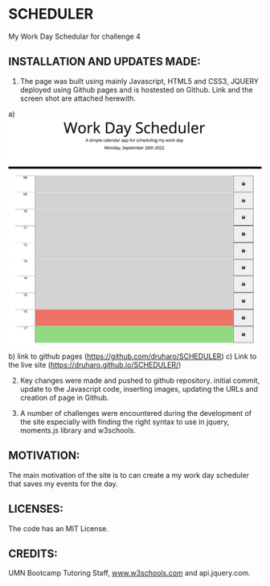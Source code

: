 # SCHEDULER
My Work Day Schedular for challenge 4

## INSTALLATION AND UPDATES MADE:
1. The page was built using mainly Javascript, HTML5 and CSS3, JQUERY deployed using Github pages and is hostested on Github. Link and the screen shot are attached herewith.


a) ![image info](./Scheduler.png)
b) link to github pages (https://github.com/druharo/SCHEDULER)
c) Link to the live site (https://druharo.github.io/SCHEDULER/)

2. Key changes were made and pushed to github repository. initial  commit, update to the Javascript code, inserting images, updating the URLs and creation of page in Github.

3. A number of challenges were encountered during the development of the site especially with finding the right syntax to use in jquery, moments.js library and w3schools. 

## MOTIVATION:
The main motivation of the site is to can create a my work day scheduler that saves my events for the day.

## LICENSES:
The code has an MIT License.


## CREDITS:
UMN Bootcamp Tutoring Staff, www.w3schools.com and api.jquery.com.